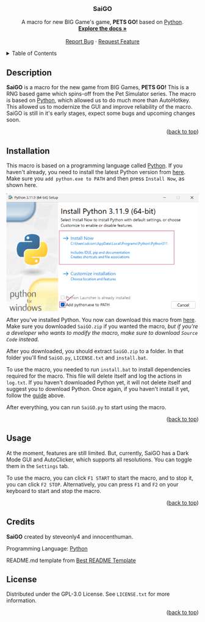 <!-- Improved compatibility of back to top link: See: https://github.com/othneildrew/Best-README-Template/pull/73 -->
<a id="readme-top"></a>
<!--
*** Thanks for checking out the Best-README-Template. If you have a suggestion
*** that would make this better, please fork the repo and create a pull request
*** or simply open an issue with the tag "enhancement".
*** Don't forget to give the project a star!
*** Thanks again! Now go create something AMAZING! :D
-->



<!-- PROJECT SHIELDS -->
<!--
*** I'm using markdown "reference style" links for readability.
*** Reference links are enclosed in brackets [ ] instead of parentheses ( ).
*** See the bottom of this document for the declaration of the reference variables
*** for contributors-url, forks-url, etc. This is an optional, concise syntax you may use.
*** https://www.markdownguide.org/basic-syntax/#reference-style-links
-->

<!-- PROJECT LOGO -->
<br />
<div align="center">
  <!-- <a href="https://github.com/steveonly2/SaiGO">
    <img src="images/logo.png" alt="Logo" width="80" height="80">
  </a> -->

  <h3 align="center">SaiGO</h3>

  <p align="center">
    A macro for new BIG Game's game, <b>PETS GO!</b> based on <a href="https://www.python.org/">Python</a>.
    <br />
    <a href="https://github.com/steveonly2/SaiGO"><strong>Explore the docs »</strong></a>
    <br />
    <br />
    <a href="https://github.com/steveonly2/SaiGO/issues/new?labels=bug&template=bug-report---.md">Report Bug</a>
    ·
    <a href="https://github.com/steveonly2/SaiGO/issues/new?labels=enhancement&template=feature-request---.md">Request Feature</a>
  </p>
</div>



<!-- TABLE OF CONTENTS -->
<details>
  <summary>Table of Contents</summary>
  <ol>
    <li><a href="#description">Description</li>
    <li><a href="#installation">Installation</a></li>
    <li><a href="#usage">Usage</a></li>
    <li><a href="#credits">Credits</a></li>
    <li><a href="#license">License</a></li>
  </ol>
</details>

<!-- Description -->
## Description

<b>SaiGO</b> is a macro for the new game from BIG Games, <b>PETS GO!</b> This is a RNG based game which spins-off from the Pet Simulator series. The macro is based on <a href="https://www.python.org/">Python</a>, which allowed us to do much more than AutoHotkey. This allowed us to modernize the GUI and improve reliability of the macro. SaiGO is still in it's early stages, expect some bugs and upcoming changes soon.

<p align="right">(<a href="#readme-top">back to top</a>)</p>

<!-- INSTALLATION -->
## Installation

This macro is based on a programming language called <a href="https://www.python.org/">Python</a>. If you haven't already, you need to install the latest Python version from <a href="https://www.python.org/downloads/">here</a>. Make sure you `add python.exe to PATH` and then press `Install Now`, as shown here.<br>

<img src="images/tutorial1.png" alt="tutorial1" align=center><br>

After you've installed Python. You now can download this macro from <a href="https://github.com/steveonly2/SaiGO/releases">here</a>. Make sure you downloaded `SaiGO.zip` if you wanted the macro, _but if you're a developer who wants to modify the macro, make sure to download `Source Code` instead._

After you downloaded, you should extract `SaiGO.zip` to a folder. In that folder you'll find `SaiGO.py`, `LICENSE.txt` and `install.bat`.

To use the macro, you needed to run `install.bat` to install dependencies required for the macro. This file will delete itself and log the actions in `log.txt`. If you haven't downloaded Python yet, it will not delete itself and suggest you to download Python. Once again, if you haven't install it yet, follow the <a href="#installation">guide</a> above.

After everything, you can run `SaiGO.py` to start using the macro.

<p align="right">(<a href="#readme-top">back to top</a>)</p>



<!-- USAGE EXAMPLES -->
## Usage

At the moment, features are still limited. But, currently, SaiGO has a Dark Mode GUI and AutoClicker, which supports all resolutions. You can toggle them in the `Settings` tab.

To use the macro, you can click `F1 START` to start the macro, and to stop it, you can click `F2 STOP`. Alternatively, you can press `F1` and `F2` on your keyboard to start and stop the macro.

<p align="right">(<a href="#readme-top">back to top</a>)</p>

<!-- Credits -->
## Credits

<b>SaiGO</b> created by steveonly4 and innocenthuman.

Programming Language: <a href="https://www.python.org/">Python</a>

README.md template from <a href="https://github.com/othneildrew/Best-README-Template/tree/main">Best README Template</a>

<!-- LICENSE -->
## License

Distributed under the GPL-3.0 License. See `LICENSE.txt` for more information.

<p align="right">(<a href="#readme-top">back to top</a>)</p>
